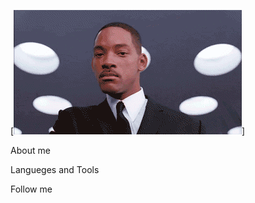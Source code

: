 [![Header](https://github.com/MaksimLisenkov/MaksimLisenkov/blob/main/assets/77b8476a.gif)]

About me

Langueges and Tools

Follow me